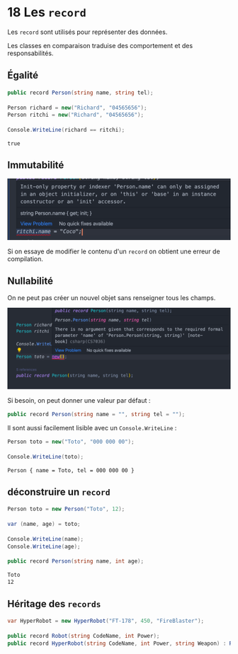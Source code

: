 # 18 Les `record`

Les `record` sont utilisés pour représenter des données.

Les classes en comparaison traduise des comportement et des responsabilités.

## Égalité

```cs
public record Person(string name, string tel);

Person richard = new("Richard", "04565656");
Person ritchi = new("Richard", "04565656");

Console.WriteLine(richard == ritchi);
```

```
true
```



## Immutabilité

<img src="assets/record-immutability.png" alt="record-immutability" style="zoom:50%;" />

Si on essaye de modifier le contenu d'un `record` on obtient une erreur de compilation.



## Nullabilité

On ne peut pas créer un nouvel objet sans renseigner tous les champs.

<img src="assets/record-non-nullable.png" alt="record-non-nullable" style="zoom:50%;" />

Si besoin, on peut donner une valeur par défaut :

```cs
public record Person(string name = "", string tel = "");
```

Il sont aussi facilement lisible avec un `Console.WriteLine` :

```cs
Person toto = new("Toto", "000 000 00");

Console.WriteLine(toto);
```

```
Person { name = Toto, tel = 000 000 00 }
```



## déconstruire un `record`

```cs
Person toto = new Person("Toto", 12);

var (name, age) = toto;

Console.WriteLine(name);
Console.WriteLine(age);

public record Person(string name, int age);
```

```
Toto
12
```



## Héritage des `records`

```cs
var HyperRobot = new HyperRobot("FT-178", 450, "FireBlaster");

public record Robot(string CodeName, int Power);
public record HyperRobot(string CodeName, int Power, string Weapon) : Robot(CodeName, Power)
```

